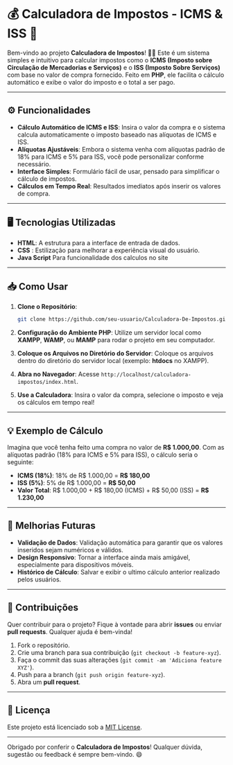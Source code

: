 # 💰 Calculadora de Impostos - ICMS & ISS 💸

Bem-vindo ao projeto **Calculadora de Impostos**! 🧮🚀 Este é um sistema simples e intuitivo para calcular impostos como o **ICMS (Imposto sobre Circulação de Mercadorias e Serviços)** e o **ISS (Imposto Sobre Serviços)** com base no valor de compra fornecido. Feito em **PHP**, ele facilita o cálculo automático e exibe o valor do imposto e o total a ser pago.

---

## ⚙️ Funcionalidades

- **Cálculo Automático de ICMS e ISS**: Insira o valor da compra e o sistema calcula automaticamente o imposto baseado nas alíquotas de ICMS e ISS.
- **Alíquotas Ajustáveis**: Embora o sistema venha com alíquotas padrão de 18% para ICMS e 5% para ISS, você pode personalizar conforme necessário.
- **Interface Simples**: Formulário fácil de usar, pensado para simplificar o cálculo de impostos.
- **Cálculos em Tempo Real**: Resultados imediatos após inserir os valores de compra.

---

## 🖥️ Tecnologias Utilizadas

- **HTML**: A estrutura para a interface de entrada de dados.
- **CSS** : Estilização para melhorar a experiência visual do usuário.
- **Java Script** Para funcionalidade dos calculos no site

---

## 📥 Como Usar

1. **Clone o Repositório**:
    ```bash
    git clone https://github.com/seu-usuario/Calculadora-De-Impostos.git
    ```

2. **Configuração do Ambiente PHP**:
    Utilize um servidor local como **XAMPP**, **WAMP**, ou **MAMP** para rodar o projeto em seu computador.

3. **Coloque os Arquivos no Diretório do Servidor**:
    Coloque os arquivos dentro do diretório do servidor local (exemplo: **htdocs** no XAMPP).

4. **Abra no Navegador**:
    Acesse `http://localhost/calculadora-impostos/index.html`.

5. **Use a Calculadora**:
    Insira o valor da compra, selecione o imposto e veja os cálculos em tempo real!

---

## 💡 Exemplo de Cálculo

Imagina que você tenha feito uma compra no valor de **R$ 1.000,00**. Com as alíquotas padrão (18% para ICMS e 5% para ISS), o cálculo seria o seguinte:

- **ICMS (18%)**: 18% de R$ 1.000,00 = **R$ 180,00**
- **ISS (5%)**: 5% de R$ 1.000,00 = **R$ 50,00**
- **Valor Total**: R$ 1.000,00 + R$ 180,00 (ICMS) + R$ 50,00 (ISS) = **R$ 1.230,00**

---

## 🚀 Melhorias Futuras

- **Validação de Dados**: Validação automática para garantir que os valores inseridos sejam numéricos e válidos.
- **Design Responsivo**: Tornar a interface ainda mais amigável, especialmente para dispositivos móveis.
- **Histórico de Cálculo**: Salvar e exibir o ultimo cálculo anterior realizado pelos usuários.

---

## 🤝 Contribuições

Quer contribuir para o projeto? Fique à vontade para abrir **issues** ou enviar **pull requests**. Qualquer ajuda é bem-vinda!

1. Fork o repositório.
2. Crie uma branch para sua contribuição (`git checkout -b feature-xyz`).
3. Faça o commit das suas alterações (`git commit -am 'Adiciona feature XYZ'`).
4. Push para a branch (`git push origin feature-xyz`).
5. Abra um **pull request**.

---

## 📜 Licença

Este projeto está licenciado sob a [MIT License](LICENSE).

---

Obrigado por conferir o **Calculadora de Impostos**! Qualquer dúvida, sugestão ou feedback é sempre bem-vindo. 😄
